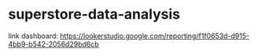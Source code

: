 # superstore-data-analysis
link dashboard:
https://lookerstudio.google.com/reporting/f1f0653d-d915-4bb9-b542-2056d29bd6cb
